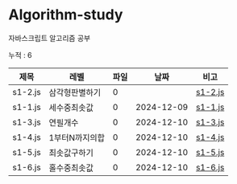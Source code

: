 
# Algorithm-study

자바스크립트 알고리즘 공부

누적 : 6

| 제목 | 레벨 | 파일 | 날짜 | 비고 |
| --- | --- | -- | -- | --- |
| s1-2.js | 삼각형판별하기 | 0 |  | [s1-2.js](./section-1/s1-2.js) |
| s1-1.js | 세수중최솟값 | 0 | 2024-12-09 | [s1-1.js](./section-1/s1-1.js) |
| s1-3.js | 연필개수 | 0 | 2024-12-10 | [s1-3.js](./section-1/s1-3.js) |
| s1-4.js | 1부터N까지의합 | 0 | 2024-12-10 | [s1-4.js](./section-1/s1-4.js) |
| s1-5.js | 최솟값구하기 | 0 | 2024-12-10 | [s1-5.js](./section-1/s1-5.js) |
| s1-6.js | 홀수중최솟값 | 0 | 2024-12-10 | [s1-6.js](./section-1/s1-6.js) |
